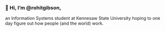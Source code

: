 <h3>👋 Hi, I’m @rohitgibson,</h3>an Information Systems student at Kennesaw State University hoping to one day figure out how people (and the world) work.
<!---
rohitgibson/rohitgibson is a ✨ special ✨ repository because its `README.md` (this file) appears on your GitHub profile.
You can click the Preview link to take a look at your changes.
--->
